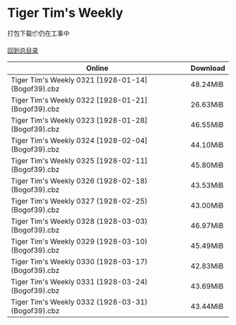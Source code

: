 # Tiger Tim's Weekly

打包下载📦仍在工事中

[回到总目录](/Catalogs.md)







Online | Download
--- | ---
Tiger Tim's Weekly 0321 [1928-01-14] (Bogof39).cbz | 48.24MiB
Tiger Tim's Weekly 0322 [1928-01-21] (Bogof39).cbz | 26.63MiB
Tiger Tim's Weekly 0323 [1928-01-28] (Bogof39).cbz | 46.55MiB
Tiger Tim's Weekly 0324 [1928-02-04] (Bogof39).cbz | 44.10MiB
Tiger Tim's Weekly 0325 [1928-02-11] (Bogof39).cbz | 45.80MiB
Tiger Tim's Weekly 0326 (1928-02-18) (Bogof39).cbz | 43.53MiB
Tiger Tim's Weekly 0327 (1928-02-25) (Bogof39).cbz | 43.00MiB
Tiger Tim's Weekly 0328 (1928-03-03) (Bogof39).cbz | 46.97MiB
Tiger Tim's Weekly 0329 (1928-03-10) (Bogof39).cbz | 45.49MiB
Tiger Tim's Weekly 0330 (1928-03-17) (Bogof39).cbz | 42.83MiB
Tiger Tim's Weekly 0331 (1928-03-24) (Bogof39).cbz | 43.69MiB
Tiger Tim's Weekly 0332 (1928-03-31) (Bogof39).cbz | 43.44MiB